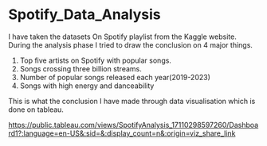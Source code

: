 # Spotify_Data_Analysis
I have taken the datasets On Spotify playlist from the Kaggle website. During the analysis phase I tried to draw the conclusion on 4 major things.
1) Top five artists on Spotify with popular songs.
2) Songs crossing three billion streams.
3) Number of popular songs released each year(2019-2023)
4) Songs with high energy and danceability

This is what the conclusion I have made through data visualisation which is done on tableau.

https://public.tableau.com/views/SpotifyAnalysis_17110298597260/Dashboard1?:language=en-US&:sid=&:display_count=n&:origin=viz_share_link
<img arc="Dashboard 1.png">
